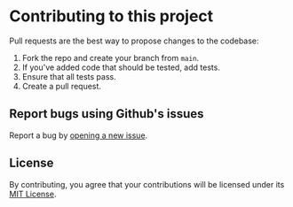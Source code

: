 # Contributing to this project

Pull requests are the best way to propose changes to the codebase:

1. Fork the repo and create your branch from `main`.
2. If you've added code that should be tested, add tests.
3. Ensure that all tests pass.
4. Create a pull request.

## Report bugs using Github's issues

Report a bug by [opening a new issue](https://github.com/breyerml/cstring_view/issues).

## License

By contributing, you agree that your contributions will be licensed under its [MIT License](http://choosealicense.com/licenses/mit/).
